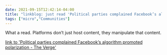 ```yaml
---
date: 2021-09-15T12:42:14-04:00
title: "linkblog: just read 'Political parties complained Facebook’s algorithm promoted polarization - The Verge'"
tags: ["micro","Communities"]
---
```

What a read. Platforms don’t just host content, they manipulate that content.
 
[link to 'Political parties complained Facebook’s algorithm promoted polarization - The Verge'](https://www.theverge.com/2021/9/15/22675472/facebook-wsj-leaks-news-feed-social-media-politics-polarization)
